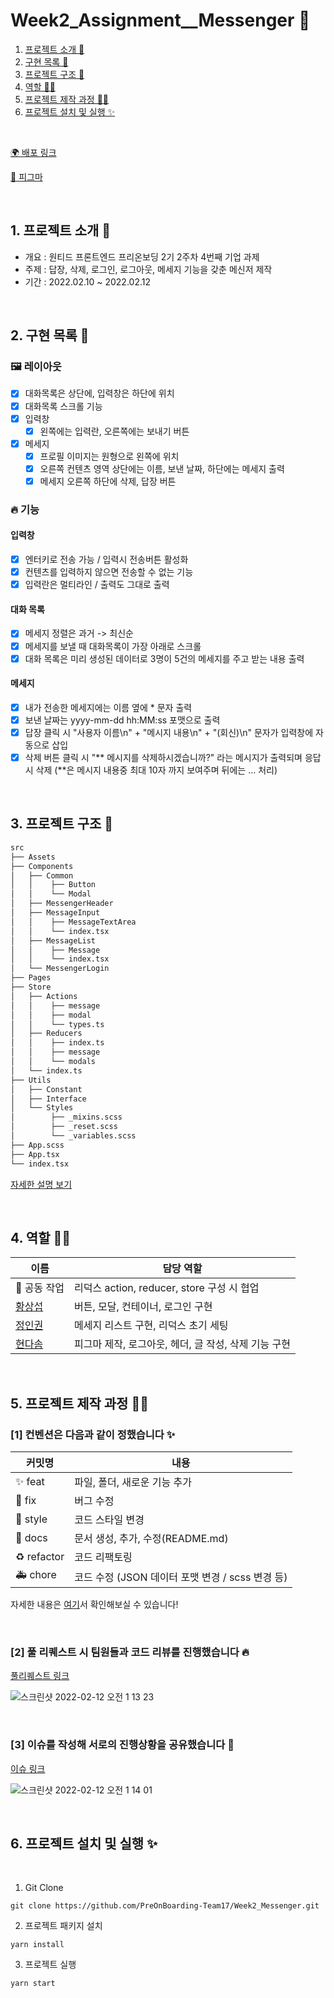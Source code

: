 # Week2_Assignment\_\_Messenger 📱

1. [프로젝트 소개 🚀](#1-프로젝트-소개-)
2. [구현 목록 📍](#2-구현-목록-)
3. [프로젝트 구조 🌲](#3-프로젝트-구조-)
4. [역할 👋🏻](#4-역할-)
5. [프로젝트 제작 과정 ✍🏻](#5-프로젝트-제작-과정-)
6. [프로젝트 설치 및 실행 ✨](#6-프로젝트-설치-및-실행-)

<br/>

[🌍 배포 링크](https://17seoul-messenger.netlify.app/)
<br />

[🎉 피그마](https://www.figma.com/file/gUCGSoZAZ9aqhr0Z7CYqGu/Untitled?node-id=0%3A1)

<br />

## 1. 프로젝트 소개 🚀

- 개요 : 원티드 프론트엔드 프리온보딩 2기 2주차 4번째 기업 과제
- 주제 : 답장, 삭제, 로그인, 로그아웃, 메세지 기능을 갖춘 메신저 제작
- 기간 : 2022.02.10 ~ 2022.02.12

<br />

## 2. 구현 목록 📍

### 🖼 레이아웃

- [x] 대화목록은 상단에, 입력창은 하단에 위치
- [x] 대화목록 스크롤 기능
- [x] 입력창
  - [x] 왼쪽에는 입력란, 오른쪽에는 보내기 버튼
- [x] 메세지
  - [x] 프로필 이미지는 원형으로 왼쪽에 위치
  - [x] 오른쪽 컨텐츠 영역 상단에는 이름, 보낸 날짜, 하단에는 메세지 출력
  - [x] 메세지 오른쪽 하단에 삭제, 답장 버튼

### 🔥 기능

#### 입력창

- [x] 엔터키로 전송 가능 / 입력시 전송버튼 활성화
- [x] 컨텐츠를 입력하지 않으면 전송할 수 없는 기능
- [x] 입력란은 멀티라인 / 출력도 그대로 출력

#### 대화 목록

- [x] 메세지 정렬은 과거 -> 최신순
- [x] 메세지를 보낼 때 대화목록이 가장 아래로 스크롤
- [x] 대화 목록은 미리 생성된 데이터로 3명이 5건의 메세지를 주고 받는 내용 출력

#### 메세지

- [x] 내가 전송한 메세지에는 이름 옆에 * 문자 출력
- [x] 보낸 날짜는 yyyy-mm-dd hh:MM:ss 포맷으로 출력
- [x] 답장 클릭 시 "사용자 이름\n" + "메시지 내용\n" + "(회신)\n" 문자가 입력창에 자동으로 삽입
- [x] 삭제 버튼 클릭 시  "** 메시지를 삭제하시겠습니까?" 라는 메시지가 출력되며 응답시 삭제 (**은 메시지 내용중 최대 10자 까지 보여주며 뒤에는 ... 처리)

<br />

## 3. 프로젝트 구조 🌲

```bash
src
├── Assets
├── Components
│   ├── Common
│   │    ├── Button
│   │    └── Modal
│   ├── MessengerHeader
│   ├── MessageInput
│   │    ├── MessageTextArea
│   │    └── index.tsx
│   ├── MessageList
│   │    ├── Message
│   │    └── index.tsx
│   └── MessengerLogin
├── Pages
├── Store
│   ├── Actions
│   │    ├── message
│   │    ├── modal
│   │    └── types.ts
│   ├── Reducers
│   │    ├── index.ts
│   │    ├── message
│   │    └── modals
│   └── index.ts
├── Utils
│   ├── Constant
│   ├── Interface
│   └── Styles
│        ├── _mixins.scss
│        ├── _reset.scss
│        └── _variables.scss
├── App.scss
├── App.tsx
└── index.tsx
```

[자세한 설명 보기](https://github.com/PreOnBoarding-Team17/Week2_Messenger/issues/1)

<br/>

## 4. 역할 👋🏻

| 이름                                       | 담당 역할                                                     |
| ------------------------------------------ | ------------------------------------------------------------- |
| 🥇 공동 작업 | 리덕스 action, reducer, store 구성 시 협업 |
| [황상섭](https://github.com/sangseophwang) | 버튼, 모달, 컨테이너, 로그인 구현 |
| [정인권](https://github.com/developjik)    | 메세지 리스트 구현, 리덕스 초기 세팅 |
| [현다솜](https://github.com/som-syom)      | 피그마 제작, 로그아웃, 헤더, 글 작성, 삭제 기능 구현 |

<br/>

## 5. 프로젝트 제작 과정 ✍🏻

### [1] 컨벤션은 다음과 같이 정했습니다 ✨

| 커밋명 | 내용 |
| --- | --- |
| ✨ feat | 파일, 폴더, 새로운 기능 추가 |
| 🐛 fix | 버그 수정 |
| 💄 style | 코드 스타일 변경 |
| 📝 docs | 문서 생성, 추가, 수정(README.md) |
| ♻️ refactor | 코드 리팩토링 |
| 🚑️ chore | 코드 수정 (JSON 데이터 포맷 변경 / scss 변경 등) |

자세한 내용은 [여기](https://github.com/PreOnBoarding-Team17/Week2_Messenger/issues/2)서 확인해보실 수 있습니다!

<br/>

### [2] 풀 리퀘스트 시 팀원들과 코드 리뷰를 진행했습니다 🔥

[풀리퀘스트 링크](https://github.com/PreOnBoarding-Team17/Week2_Messenger/pulls?q=is%3Apr+is%3Aclosed)

![스크린샷 2022-02-12 오전 1 13 23](https://user-images.githubusercontent.com/98322239/153627577-29072bdc-4800-41e8-bdd3-e1d6d2b1480a.png)

<br/>

### [3] 이슈를 작성해 서로의 진행상황을 공유했습니다 👀

[이슈 링크](https://github.com/PreOnBoarding-Team17/Week2_Messenger/issues)

![스크린샷 2022-02-12 오전 1 14 01](https://user-images.githubusercontent.com/98322239/153627606-fa39c9ff-e6ba-46ce-8d2d-e9539926e5e9.png)

<br/>

## 6. 프로젝트 설치 및 실행 ✨

<br/>

1. Git Clone

```plaintext
git clone https://github.com/PreOnBoarding-Team17/Week2_Messenger.git
```

2. 프로젝트 패키지 설치

```plaintext
yarn install
```

3. 프로젝트 실행

```plaintext
yarn start
```
